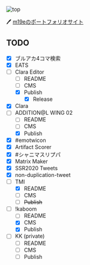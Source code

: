 ![top](https://user-images.githubusercontent.com/49052459/236668585-4dd3dfaf-65a0-4987-a66f-0728170dadaa.png)

🖊️ [m19eのポートフォリオサイト](https://me-m19e.vercel.app/)

## TODO

- [x] ブルアカ4コマ検索
- [x] EATS
- [ ] Clara Editor
  - [ ] README
  - [ ] CMS
  - [x] Publish
    - [x] Release
- [x] Clara
- [ ] ADDITION@L WING 02
  - [ ] README
  - [ ] CMS
  - [x] Publish
- [x] #emotwicon
- [x] Artifact Scorer
- [x] #シャニマスリプパ
- [x] Matrix Maker
- [x] SSR2020 Tweets
- [x] non-duplication-tweet
- [ ] TMI
  - [x] README
  - [ ] CMS
  - [ ] ~~Publish~~
- [ ] !kaboom
  - [ ] README
  - [x] CMS
  - [x] Publish
- [ ] KK (private)
  - [ ] README
  - [ ] CMS
  - [ ] Publish
